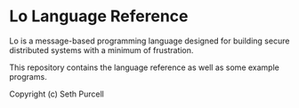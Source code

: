 # Lo Language Reference

Lo is a message-based programming language designed for building secure distributed systems with a minimum of frustration.

This repository contains the language reference as well as some example programs.
	
Copyright (c) Seth Purcell